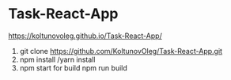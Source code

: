 # Task-React-App
https://koltunovoleg.github.io/Task-React-App/
1. git clone https://github.com/KoltunovOleg/Task-React-App.git
2. npm install /yarn install
3. npm start
for build npm run build 
